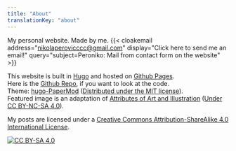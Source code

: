 ```yaml
---
title: "About"
translationKey: "about"
---
```


My personal website. Made by me.
{{< cloakemail address="nikolaperovicccc@gmail.com" display="Click here to send me an email!" query="subject=Peroniko: Mail from contact form on the website" >}}

This website is built in [Hugo](https://gohugo.io/) and hosted on [Github Pages](https://pages.github.com/).\
Here is the [Github Repo](https://github.com/Fooftilly/Fooftilly.github.io), if you want to look at the code.\
Theme: [hugo-PaperMod](https://github.com/adityatelange/hugo-PaperMod) ([Distributed under the MIT license](https://github.com/adityatelange/hugo-PaperMod/blob/master/LICENSE)).\
Featured image is an adaptation of [Attributes of Art and Illustration](https://www.oldbookillustrations.com/illustrations/attributes-art-illustration/) ([Under CC BY-NC-SA 4.0](https://creativecommons.org/licenses/by-nc-sa/4.0/)).

My posts are licensed under a
[Creative Commons Attribution-ShareAlike 4.0 International License][cc-by-sa].

[![CC BY-SA 4.0][cc-by-sa-shield]][cc-by-sa]

[cc-by-sa]: http://creativecommons.org/licenses/by-sa/4.0/
[cc-by-sa-shield]: https://img.shields.io/badge/License-CC%20BY--SA%204.0-lightgrey.svg
